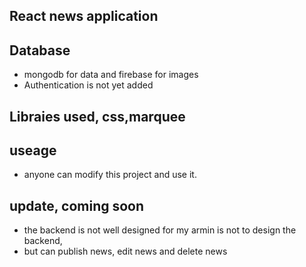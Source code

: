 ## React news application
## Database 

- mongodb for data and firebase for images
- Authentication is not yet added
## Libraies used, css,marquee
## useage
- anyone can modify this project and use it.
## update, coming soon

- the backend is not well designed for my armin is not to design the backend,
- but can publish news, edit news and delete news
